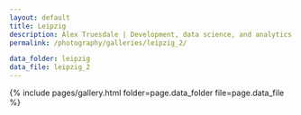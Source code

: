 ```yaml
---
layout: default
title: Leipzig
description: Alex Truesdale | Development, data science, and analytics. Pursuing growth with boundless, interminable curiosity.
permalink: /photography/galleries/leipzig_2/

data_folder: leipzig
data_file: leipzig_2
---
```

{% include pages/gallery.html folder=page.data_folder file=page.data_file %}

